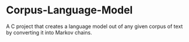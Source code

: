 # Corpus-Language-Model
A C project that creates a language model out of any given corpus of text by converting it into Markov chains.
